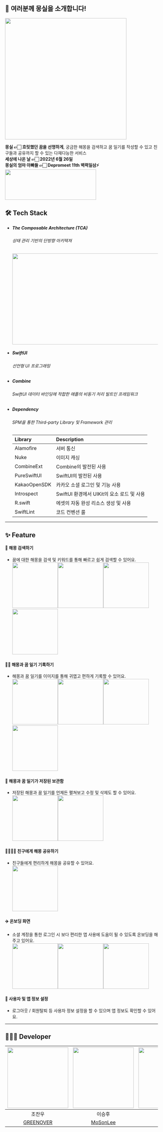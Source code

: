## 👋 여러분께 몽실을 소개합니다!   
<img src="https://user-images.githubusercontent.com/72292617/173782809-0c6cf1db-f763-493c-b526-852614e58a36.png" width=400 height=400>   

<b>몽실 👉🏻 흐릿했던 꿈을 선명하게</b>, 궁금한 해몽을 검색하고 꿈 일기를 작성할 수 있고 친구들과 공유까지 할 수 있는 다재다능한 서비스   
<b>세상에 나온 날 👉🏻 2022년 6월 26일</b>   
<b>몽실의 엄마 아빠들 👉🏻 Depromeet 11th 벽력일삼⚡️</b>   
[<img src="https://user-images.githubusercontent.com/72292617/175788259-834fade7-30e3-4d7b-969d-06a38ab33fb2.png" width=300 height=100>](https://apps.apple.com/us/app/몽실-mong-seal/id1622154270)   


## 🛠 Tech Stack   
- ##### The Composable Architecture (TCA)   
  ###### 상태 관리 기반의 단방향 아키텍쳐   
	<img src="https://user-images.githubusercontent.com/72292617/173770545-ec65e084-6d03-4e02-b66d-07ea6aae4972.png" width=600 height=300>   
- ##### SwiftUI   
  ###### 선언형 UI 프로그래밍   
- ##### Combine   
  ###### SwiftUI 데이터 바인딩에 적합한 애플의 비동기 처리 빌트인 프레임워크   
- ##### Dependency   
  ###### SPM을 통한 Third-party Library 및 Framework 관리    
  |Library|Description|
  |:---|:---|
  |Alamofire|서버 통신|
  |Nuke|이미지 캐싱|
  |CombineExt|Combine의 발전된 사용|
  |PureSwiftUI|SwiftUI의 발전된 사용|
  |KakaoOpenSDK|카카오 소셜 로그인 및 기능 사용|
  |Introspect|SwiftUI 환경에서 UIKit의 요소 로드 및 사용|
  |R.swift|에셋의 자동 완성 리소스 생성 및 사용|
  |SwiftLint|코드 컨벤션 룰|
***
## ✨ Feature   
#### 🔎 해몽 검색하기    
- 꿈에 대한 해몽을 검색 및 키워드를 통해 빠르고 쉽게 검색할 수 있어요.   
<img src="https://user-images.githubusercontent.com/72292617/174019075-d660eeeb-72a9-4694-9d60-cc53da403fb5.png" width=150><img src="https://user-images.githubusercontent.com/72292617/174019080-e9d24244-0da6-4de3-a2bb-22791ba35af4.png" width=150><img src="https://user-images.githubusercontent.com/72292617/174019058-a9374274-b200-4723-90db-a88de8e098c2.png" width=150><img src="https://user-images.githubusercontent.com/72292617/174019069-7eea0b89-097c-4541-a722-2d30e0e3d818.png" width=150>   
#### ✍🏻 해몽과 꿈 일기 기록하기   
- 해몽과 꿈 일기를 이미지를 통해 귀엽고 편하게 기록할 수 있어요.   
<img src="https://user-images.githubusercontent.com/72292617/174019572-2bef8bb3-d6e1-4cb0-ac2e-c9a48b6b6b42.png" width=150><img src="https://user-images.githubusercontent.com/72292617/174019578-ae90b473-2f66-40a5-822d-e7aba8937eea.png" width=150><img src="https://user-images.githubusercontent.com/72292617/174019575-1fb9e70b-3ae7-468d-971c-449367d5fe5c.png" width=150><img src="https://user-images.githubusercontent.com/72292617/174019563-706cb9f1-ad7f-4d3d-b673-60e9c23318c5.png" width=150>   
#### 📔 해몽과 꿈 일기가 저장된 보관함   
- 저장된 해몽과 꿈 일기를 언제든 펼쳐보고 수정 및 삭제도 할 수 있어요.   
<img src="https://user-images.githubusercontent.com/72292617/174019833-29ce86e1-6df0-4e64-a24f-711d0995aef0.png" width=150><img src="https://user-images.githubusercontent.com/72292617/174019855-7b9b1723-af15-4407-849a-ca5ba9d9acde.png" width=150>   
#### 👨‍👨‍👧‍👦 친구에게 해몽 공유하기   
- 친구들에게 편리하게 해몽을 공유할 수 있어요.      
	<img src="https://user-images.githubusercontent.com/72292617/174020645-1df49cdb-c798-422b-bedc-e258f9dc50da.png" width=150>

#### ✈️ 온보딩 화면   
- 소셜 계정을 통한 로그인 시 보다 편리한 앱 사용에 도움이 될 수 있도록 온보딩을 해주고 있어요.   
<img src="https://user-images.githubusercontent.com/72292617/174019973-cb9cca6a-aefa-4f94-8f37-84954a56925c.png" width=150><img src="https://user-images.githubusercontent.com/72292617/174019971-67165d45-0d60-4956-ab31-5d4540a5c692.png" width=150><img src="https://user-images.githubusercontent.com/72292617/174019969-312e3d09-d96e-4fd8-a058-9c68422ce679.png" width=150>   
#### 📱 사용자 및 앱 정보 설정   
- 로그아웃 / 회원탈퇴 등 사용자 정보 설정을 할 수 있으며 앱 정보도 확인할 수 있어요.   
***
## 🧑🏻‍💻 Developer       
|<img src="https://user-images.githubusercontent.com/72292617/173739222-2206b80e-422a-4b10-887b-f03d3a2839ee.jpg" width=200 height=200>|<img src="https://user-images.githubusercontent.com/72292617/173752995-4123b3e4-6c0b-4330-b6c4-8ee8fbf80e36.jpg" width=200 height=200>|<img src="https://user-images.githubusercontent.com/72292617/173739539-0893dcd7-69ad-4f5d-a22e-a6d41a96958f.png" width=200 height=200>|
|:---:|:---:|:---:|
|조찬우|이승후|이영은|
|[GREENOVER](https://github.com/GREENOVER)|[MoSonLee](https://github.com/MoSonLee)|[Monsteel](https://github.com/Monsteel)|
